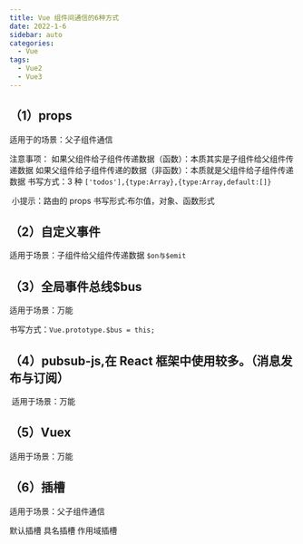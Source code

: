 ```yaml
---
title: Vue 组件间通信的6种方式
date: 2022-1-6
sidebar: auto
categories:
  - Vue
tags:
  - Vue2
  - Vue3
---
```


## （1）props

适用于的场景：父子组件通信

注意事项：
如果父组件给子组件传递数据（函数）：本质其实是子组件给父组件传递数据
如果父组件给子组件传递的数据（非函数）：本质就是父组件给子组件传递数据
书写方式：3 种 `['todos'],{type:Array},{type:Array,default:[]}`

​ 小提示：路由的 props
书写形式:布尔值，对象、函数形式

## （2）自定义事件

适用于场景：子组件给父组件传递数据 `$on与$emit`

## （3）全局事件总线$bus

适用于场景：万能

书写方式：`Vue.prototype.$bus = this;`

## （4）pubsub-js,在 React 框架中使用较多。（消息发布与订阅）

​ 适用于场景：万能

## （5）Vuex

适用于场景：万能

## （6）插槽

适用于场景：父子组件通信

默认插槽
具名插槽
作用域插槽

